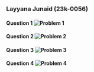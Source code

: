 ### Layyana Junaid (23k-0056)
#### Question 1 ![Problem 1](https://github.com/layyana-junaid/PFFall23/assets/142867946/c9c42f59-5312-4d4f-a740-c633a23bd5b9)
#### Question 2 ![Problem 2](https://github.com/layyana-junaid/PFFall23/assets/142867946/e837a3f8-1db2-4ac9-b82e-a7985ba4b4ac)
#### Question 3 ![Problem 3](https://github.com/layyana-junaid/PFFall23/assets/142867946/c192e589-7260-46c9-a43a-c5242beaf449)
#### Question 4 ![Problem 4](https://github.com/layyana-junaid/PFFall23/assets/142867946/5a767194-3405-4c06-8968-ccafe95505de)
